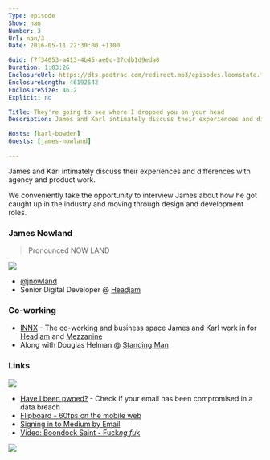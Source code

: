 ```yaml
---
Type: episode
Show: nan
Number: 3
Url: nan/3
Date: 2016-05-11 22:30:00 +1100

Guid: f7f34053-a413-4b45-ae0c-37cdb1d9eda0
Duration: 1:03:26
EnclosureUrl: https://dts.podtrac.com/redirect.mp3/episodes.loomstate.fm/nan/nan3.mp3
EnclosureLength: 46192542
EnclosureSize: 46.2
Explicit: no

Title: They're going to see where I dropped you on your head
Description: James and Karl intimately discuss their experiences and differences with agency and product work.

Hosts: [karl-bowden]
Guests: [james-nowland]

---
```


James and Karl intimately discuss their experiences and differences with agency and product work.

We conveniently take the opportunity to interview James about how he got caught up in the industry and moving through design and development roles.

### James Nowland

> Pronounced NOW LAND

<img src='http://media.tumblr.com/tumblr_lsiu19asVi1qdc5wb.gif'>

- [@jnowland](https://twitter.com/jnowland/)
- Senior Digital Developer @ [Headjam](http://www.headjam.com.au)

### Co-working

- [INNX](http://innx.com.au) - The co-working and business space James and Karl work in for [Headjam](http://www.headjam.com.au) and [Mezzanine](http://mezzanine.co)
- Along with Douglas Helman @ [Standing Man](http://standingman.com.au/)

### Links

<img src='http://i.giphy.com/oQfgvXaLzfUpW.gif'>

- [Have I been pwned?](https://haveibeenpwned.com) - Check if your email has been compromised in a data breach
- [Flipboard - 60fps on the mobile web](http://engineering.flipboard.com/2015/02/mobile-web/)
- [Signing in to Medium by Email](https://medium.com/the-story/signing-in-to-medium-by-email-aacc21134fcd)
- [Video: Boondock Saint - Fuck*ng fu*k](https://www.youtube.com/watch?v=pDWzGm1W0WY)

<img src='http://innx.com.au/storage/app/uploads/public/56d/4cf/23a/56d4cf23aaef2641527411.jpg'>
